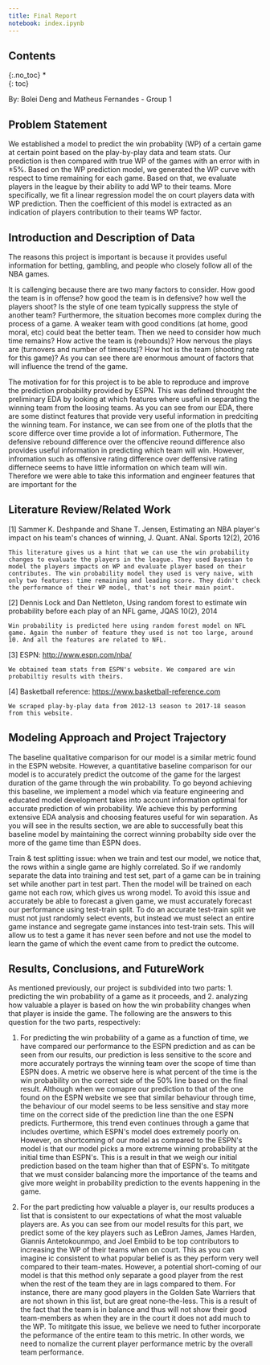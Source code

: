 ```yaml
---
title: Final Report
notebook: index.ipynb
---
```


## Contents
{:.no_toc}
*  
{: toc}

By: Bolei Deng and Matheus Fernandes - Group 1

## Problem Statement 

We established a model to predict the win probablity (WP) of a certain game at certain point based on the play-by-play data and team stats. Our prediction is then compared with true WP of the games with an error with in $\pm5$%. Based on the WP prediction model, we generated the WP curve with respect to time remaining for each game. Based on that, we evaluate players in the league by their ability to add WP to their teams. More specifically, we fit a linear regression model the on court players data with WP prediction. Then the coefficient of this model is extracted as an indication of players contribution to their teams WP factor.


## Introduction and Description of Data
The reasons this project is important is because it provides useful information for betting, gambling, and people who closely follow all of the NBA games.

It is callenging because there are two many factors to consider. How good the team is in offense? how good the team is in defensive? how well the players shoot? Is the style of one team typically suppress the style of another team? Furthermore, the situation becomes more complex during the process of a game. A weaker team with good conditions (at home, good moral, etc) could beat the better team. Then we need to consider how much time remains? How active the team is (rebounds)? How nervous the plays are (turnovers and number of timeouts)? How hot is the team (shooting rate for this game)? As you can see there are enormous amount of factors that will influence the trend of the game. 

The motivation for for this project is to be able to reproduce and improve the prediction probability provided by ESPN. This was defined throught the preliminary EDA by looking at which features where useful in separating the winning team from the loosing teams. As you can see from our EDA, there are some distinct features that provide very useful information in predciting the winning team. For instance, we can see from one of the plotls that the score differce over time provide a lot of information. Futhermore, The defensive rebound difference over the offencive reound difference also provides useful information in predicting which team will win. However, infromation such as offensive rating difference over deffensive rating differnece seems to have little information on which team will win. Therefore we were able to take this information and engineer features that are important for the 

## Literature Review/Related Work

[1] Sammer K. Deshpande and Shane T. Jensen, Estimating an NBA player's impact on his team's chances of winning, J. Quant. ANal. Sports 12(2), 2016

    This literature gives us a hint that we can use the win probability changes to evaluate the players in the league. They used Bayesian to model the players impacts on WP and evaluate player based on their contributes. The win probability model they used is very naive, with only two features: time remaining and leading score. They didn't check the performance of their WP model, that's not their main point.


[2] Dennis Lock and Dan Nettleton, Using random forest to estimate win probability before each play of an NFL game, JQAS 10(2), 2014

    Win probability is predicted here using random forest model on NFL game. Again the number of feature they used is not too large, around 10. And all the features are related to NFL. 

[3] ESPN: http://www.espn.com/nba/

    We obtained team stats from ESPN's website. We compared are win probabiltiy results with theirs.

[4] Basketball reference: https://www.basketball-reference.com

    We scraped play-by-play data from 2012-13 season to 2017-18 season from this website.

## Modeling Approach and Project Trajectory
The baseline qualitative comparison for our model is a similar metric found in the ESPN website. However, a quantitative baseline comparison for our model is to accurately predict the outcome of the game for the largest duration of the game through the win probability. To go beyond achieving this baseline, we implement a model which via feature engineering and educated model development takes into account information optimal for accurate prediction of win probability. We achieve this by performing extensive EDA analysis and choosing features useful for win separation. As you will see in the results section, we are able to successfully beat this baseline model by maintaining the correct winning probabilty side over the more of the game time than ESPN does.

Train & test splitting issue: when we train and test our model, we notice that, the rows within a single game are highly correlated. So if we randomly separate the data into training and test set, part of a game can be in training set while another part in test part. Then the model will be trained on
each game not each row, which gives us wrong model. To avoid this issue and accurately be
able to forecast a given game, we must accurately forecast our performance using test-train
split. To do an accurate test-train split we must not just randomly select events, but instead we
must select an entire game instance and segregate game instances into test-train sets. This will
allow us to test a game it has never seen before and not use the model to learn the game of
which the event came from to predict the outcome.

## Results, Conclusions, and FutureWork
As mentioned previously, our project is subdivided into two parts: 1. predicting the win probability of a game as it proceeds, and 2. analyzing how valuable a player is based on how the win probability changes when that player is inside the game. The following are the answers to this question for the two parts, respectively:

1. For predicting the win probability of a game as a function of time, we have compared our performance to the ESPN prediction and as can be seen from our results, our prediction is less sensitive to the score and more accurately portrays the winning team over the scope of time than ESPN does. A metric we observe here is what percent of the time is the win probability on the correct side of the 50% line based on the final result. Although when we comapre our prediction to that of the one found on the ESPN website we see that similar behaviour through time, the behaviour of our model seems to be less sensitive and stay more time on the correct side of the prediction line than the one ESPN predicts. Furthermore, this trend even continues through a game that includes overtime, which ESPN's model does extremely poorly on. However, on shortcoming of our model as compared to the ESPN's model is that our model picks a more extreme winning probability at the initial time than ESPN's. This is a result in that we weigh our initial prediction based on the team higher than that of ESPN's. To mititgate that we must consider balancing more the importance of the teams and give more weight in probability prediction to the events happening in the game. 

2. For the part predicting how valuable a player is, our results produces a list that is consistent to our expectations of what the most valuable players are. As you can see from our model results for this part, we predict some of the key players such as LeBron James, James Harden, Giannis Antetokounmpo, and Joel Embiid to be top contributors to increasing the WP of their teams when on court. This as you can imagine ic consistent to what popular belief is as they perform very well compared to their team-mates. However, a potential short-coming of our model is that this method only separate a good player from the rest when the rest of the team they are in lags compared to them. For instance, there are many good players in the Golden Sate Warriers that are not shown in this list, but are great none-the-less. This is a result of the fact that the team is in balance and thus will not show their good team-members as when they are in the court it does not add much to the WP. To mititgate this issue, we believe we need to futher incorporate the peformance of the entire team to this metric. In other words, we need to nomalize the current player performance metric by the overall team performance. 

